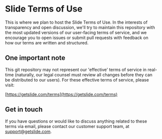 # Slide Terms of Use

This is where we plan to host the Slide Terms of Use. In the interests of transparency 
and open discussion, we'll try to maintain this repository with the most updated 
versions of our user-facing terms of service, and we encourage you to open issues or 
submit pull requests with feedback on how our terms are written and structured.

## One important note

This git repository may not represent our 'effective' terms of service in real-time
(naturally, our legal counsel must review all changes before they can be distributed
to our users). For these effective terms of service, please visit:

[https://getslide.com/terms](https://getslide.com/terms)

## Get in touch

If you have questions or would like to discuss anything related to these terms via 
email, please contact our customer support team, at support@getslide.com.

